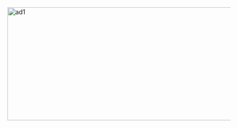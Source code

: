 <img width="512" height="256" alt="ad1" src="https://github.com/user-attachments/assets/e0656512-a059-4a5d-98a6-0f5b6b41a7a8" />
